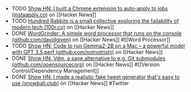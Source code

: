 - TODO [Show HN: I built a Chrome extension to auto-apply to jobs (instaapply.co)](https://news.ycombinator.com/item?id=41126965) on [[Hacker News]]
- TODO [Hundred Rabbits is a small collective exploring the failability of modern tech (100r.co)](https://news.ycombinator.com/item?id=41131181) on [[Hacker News]]
- DONE [WordGrinder: A simple word processor that runs on the console (github.com/davidgiven)](https://news.ycombinator.com/item?id=41116439) on [[Hacker News]] #[[Word Processor]]
- TODO [Show HN: Code to run Gemma2-2B on a Mac – a powerful model with GPT 3.5 perf (github.com/notnotrishi)](https://news.ycombinator.com/item?id=41132528) on [[Hacker News]]
- DONE [Show HN: Vdm, a sane alternative to e.g. Git submodules (github.com/opensourcecorp)](https://news.ycombinator.com/item?id=41097576) on [[Hacker News]] #[[Version Control/Dependency Management]]
- DONE [Show HN: I made a realistic fake tweet generator that's easy to use (snowball.club)](https://news.ycombinator.com/item?id=41126844) on [[Hacker News]] #Twitter